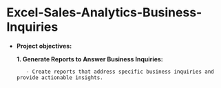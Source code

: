 # Excel-Sales-Analytics-Business-Inquiries


- **Project objectives:**

    **1. Generate Reports to Answer Business Inquiries:**
  
         - Create reports that address specific business inquiries and provide actionable insights.
  
  
